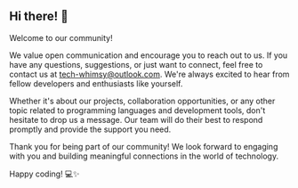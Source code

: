 ## Hi there! 👋

Welcome to our community!

We value open communication and encourage you to reach out to us. If you have any questions, suggestions, or just want to connect, feel free to contact us at tech-whimsy@outlook.com. We're always excited to hear from fellow developers and enthusiasts like yourself.

Whether it's about our projects, collaboration opportunities, or any other topic related to programming languages and development tools, don't hesitate to drop us a message. Our team will do their best to respond promptly and provide the support you need.

Thank you for being part of our community! We look forward to engaging with you and building meaningful connections in the world of technology.

Happy coding! 💻✨
